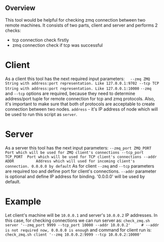 ## Overview 
This tool would be helpful for checking zmq connection between two remote machines. It consists of two parts, client and server and performs 2 checks:
* tcp connection check firstly
* zmq connection check if tcp was successful

# Client
As a client this tool has the next required input parameters:
``  
--zmq ZMQ   String with address:port representation. Like 127.0.0.1:9702
--tcp TCP   String with address:port representation. Like 127.0.0.1:10000
``
`--zmq` and `--tcp` options are required, because they need to determine address/port tuple for remote connection for tcp and zmq protocols.
Also, it's important to make sure that both of protocols are acceptable to create connection between two nodes.
`address` - it's IP address of node which will be used to run this script as `server`.

# Server
As a server this tool has the next input parameters:
``
--zmq_port ZMQ_PORT  Port which will be used for ZMQ client's connections
--tcp_port TCP_PORT  Port which will be used for TCP client's connections
--addr ADDR          Address which will used for incoming client's
                     connection. 0.0.0.0 by default
``
As for client `--zmq` and `--tcp` parameters are required too and define port for client's connections.
`--addr` parameter is optional and define IP address for binding. '0.0.0.0' will be used by default.

# Example
Let client's machine will be `10.0.0.1` and server's `10.0.0.2` IP addresses. In this case, for checking connections we can run server as:
``
check_zmq.sh server '--zmq_port 9999 --tcp_port 10000 --addr 10.0.0.2'     # --addr is not required now, 0.0.0.0 is enough
`` 
and command for client run is:
``
check_zmq.sh client '--zmq 10.0.0.2:9999 --tcp 10.0.0.2:10000'
``


 

